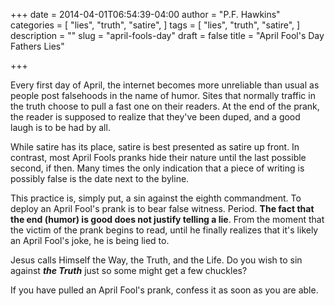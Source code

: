 +++
date = 2014-04-01T06:54:39-04:00
author = "P.F. Hawkins"
categories = [
  "lies",
  "truth",
  "satire",
]
tags = [
  "lies",
  "truth",
  "satire",
]
description = ""
slug = "april-fools-day"
draft = false
title = "April Fool's Day Fathers Lies"

+++

Every first day of April, the internet becomes more unreliable than usual as people post falsehoods in the name of humor. Sites that normally traffic in the truth choose to pull a fast one on their readers. At the end of the prank, the reader is supposed to realize that they've been duped, and a good laugh is to be had by all.

While satire has its place, satire is best presented as satire up front. In contrast, most April Fools pranks hide their nature until the last possible second, if then. Many times the only indication that a piece of writing is possibly false is the date next to the byline.

This practice is, simply put, a sin against the eighth commandment. To deploy an April Fool's prank is to bear false witness. Period. **The fact that the end (humor) is good does not justify telling a lie**. From the moment that the victim of the prank begins to read, until he finally realizes that it's likely an April Fool's joke, he is being lied to.

Jesus calls Himself the Way, the Truth, and the Life. Do you wish to sin against ***the Truth*** just so some might get a few chuckles?

If you have pulled an April Fool's prank, confess it as soon as you are able.